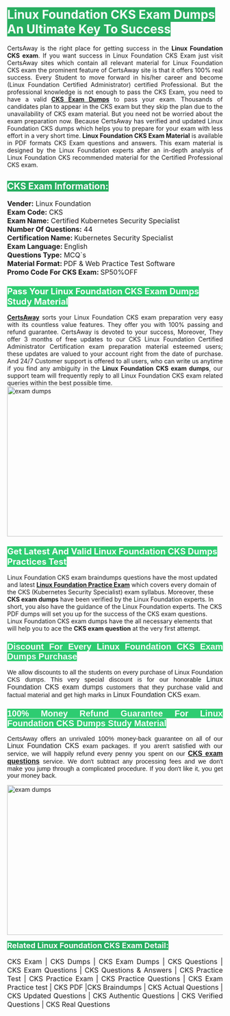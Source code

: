 <h1><span style="color:#ffffff"><strong><span style="background-color:#27ae60">Linux Foundation CKS Exam Dumps An Ultimate Key To Success</span></strong></span></h1> <div style="text-align:justify">CertsAway is the right place for getting success in the <strong>Linux Foundation CKS exam</strong>. If you want success in Linux Foundation CKS Exam just visit CertsAway sites which contain all relevant material for Linux Foundation CKS exam the prominent feature of CertsAway site is that it offers 100% real success. Every Student to move forward in his/her career and become (Linux Foundation Certified Administrator) certified Professional. But the professional knowledge is not enough to pass the CKS Exam, you need to have a valid <a href="https://www.certsaway.com/linux-foundation/cks-exam-dumps"><strong>CKS Exam Dumps</strong></a> to pass your exam. Thousands of candidates plan to appear in the CKS exam but they skip the plan due to the unavailability of CKS exam material. But you need not be worried about the exam preparation now. Because CertsAway has verified and updated Linux Foundation CKS dumps which helps you to prepare for your exam with less effort in a very short time. <strong>Linux Foundation CKS Exam Material</strong> is available in PDF formats CKS Exam questions and answers. This exam material is designed by the Linux Foundation experts after an in-depth analysis of Linux Foundation CKS recommended material for the Certified Professional CKS exam.</div> <h2 style="text-align:justify"><span style="color:#ffffff"><span style="background-color:#27ae60">CKS Exam Information:</span></span></h2> <p><span style="font-size:16px"><strong>Vender:</strong> Linux Foundation<br /> <strong>Exam Code:</strong> CKS<br /> <strong>Exam Name:</strong> Certified Kubernetes Security Specialist<br /> <strong>Number Of Questions:</strong> 44<br /> <strong>Certification Name: </strong>Kubernetes Security Specialist<br /> <strong>Exam Language: </strong>English<br /> <strong>Questions Type:</strong> MCQ`s<br /> <strong>Material Format: </strong>PDF & Web Practice Test Software<br /> <strong>Promo Code For CKS Exam: </strong>SP50%OFF</span></p> <h3><span style="font-size:20px"><span style="color:#ffffff"><strong><span style="background-color:#2ecc71">Pass Your Linux Foundation CKS Exam Dumps Study Material</span></strong></span></span></h3> <div style="text-align:justify"><a href=" https://www.certsaway.com/"><strong>CertsAway</strong></a> sorts your Linux Foundation CKS exam preparation very easy with its countless value features. They offer you with 100% passing and refund guarantee. CertsAway is devoted to your success, Moreover, They offer 3 months of free updates to our CKS Linux Foundation Certified Administrator Certification exam preparation material esteemed users; these updates are valued to your account right from the date of purchase. And 24/7 Customer support is offered to all users, who can write us anytime if you find any ambiguity in the <strong>Linux Foundation CKS exam dumps</strong>, our support team will frequently reply to all Linux Foundation CKS exam related queries within the best possible time.</div> <div style="text-align:justify"> </div> <div style="text-align:justify"><a href="https://www.certsaway.com/linux-foundation/cks-exam-dumps" rel="no-follow"><img alt="exam dumps" src="https://www.certcollections.com/uploads/content/certsaway.png" style="height:350px; width:750px" /></a></div> <h3><span style="font-size:20px"><span style="color:#ffffff"><strong><span style="background-color:#2ecc71">Get Latest And Valid Linux Foundation CKS Dumps Practices Test</span></strong></span></span></h3> <p>Linux Foundation CKS exam braindumps questions have the most updated and latest <a href="https://www.certsaway.com/linux-foundation-questions"><strong>Linux Foundation Practice Exam</strong></a> which covers every domain of the CKS (Kubernetes Security Specialist) exam syllabus. Moreover, these <strong>CKS exam dumps</strong> have been verified by the Linux Foundation experts. In short, you also have the guidance of the Linux Foundation experts. The CKS PDF dumps will set you up for the success of the CKS exam questions. Linux Foundation CKS exam dumps have the all necessary elements that will help you to ace the <strong>CKS exam question</strong> at the very first attempt.</p> <h3 style="text-align:justify"><span style="font-size:20px"><span style="color:#ffffff"><strong><span style="font-family:Calibri,sans-serif"><span style="background-color:#2ecc71">Discount For Every </span><span style="background-color:#2ecc71">Linux Foundation CKS Exam</span><span style="background-color:#2ecc71"> Dumps Purchase</span></span></strong></span></span></h3> <div style="text-align:justify"> <p><span style="font-size:11pt"><span style="font-family:Calibri,sans-serif">We allow discounts to all the students on every purchase of Linux Foundation CKS dumps. This very special discount is for our honorable <span style="font-size:12.0pt"><span style="background-color:white">Linux Foundation CKS exam dumps </span></span>customers that they purchase valid and factual material and get high marks in <span style="font-size:12.0pt"><span style="background-color:white">Linux Foundation CKS </span></span>exam. </span></span></p> <h3><span style="font-size:20px"><span style="color:#ffffff"><strong><span style="font-family:Calibri,sans-serif"><span style="background-color:#2ecc71">100% Money Refund Guarantee For </span><span style="background-color:#2ecc71">Linux Foundation CKS Dumps Study Material</span></span></strong></span></span></h3> <p><span style="font-size:11pt"><span style="font-family:Calibri,sans-serif">CertsAway offers an unrivaled 100% money-back guarantee on all of our <span style="font-size:12.0pt"><span style="background-color:white">Linux Foundation CKS </span></span>exam packages. If you aren't satisfied with our service, we will happily refund every penny you spent on our <span style="font-size:12.0pt"><span style="background-color:white"><a href="https://www.certsaway.com/linux-foundation/cks-exam-dumps"><strong>CKS exam questions</strong></a> </span></span>service. We don't subtract any processing fees and we don't make you jump through a complicated procedure. If you don't like it, you get your money back.</span></span></p> <p><a href="https://www.certsaway.com/linux-foundation/cks-exam-dumps" rel="no-follow"><img alt="exam dumps" src="https://www.certcollections.com/uploads/content/certsaway_(2)2.png" style="height:350px; width:750px" /></a></p> <p><span style="color:#ffffff"><strong><span style="font-size:18px"><span style="background-color:#27ae60">Related Linux Foundation CKS Exam Detail:</span></span></strong></span><br /> <br /> <span style="font-size:16px">CKS Exam | CKS Dumps | CKS Exam Dumps | CKS Questions | CKS Exam Questions | CKS Questions & Answers | CKS Practice Test | CKS Practice Exam | CKS Practice Questions | CKS Exam Practice test | CKS PDF |CKS Braindumps | CKS Actual Questions | CKS Updated Questions | CKS Authentic Questions | CKS Verified Questions | CKS Real Questions</span></p> </div>
